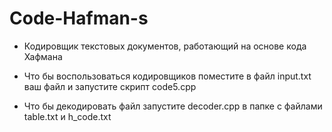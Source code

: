 # Code-Hafman-s
+ Кодировщик текстовых документов, работающий на основе кода Хафмана


+ Что бы воспользоваться кодировщиков поместите в файл input.txt ваш файл и запустите скрипт code5.cpp


+ Что бы декодировать файл запустите decoder.cpp в папке с файлами table.txt и h_code.txt
